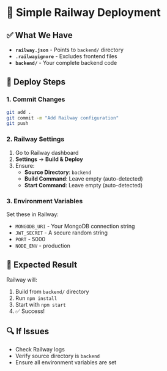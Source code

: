 # 🚀 Simple Railway Deployment

## ✅ What We Have

- **`railway.json`** - Points to `backend/` directory
- **`.railwayignore`** - Excludes frontend files
- **`backend/`** - Your complete backend code

## 🚀 Deploy Steps

### 1. Commit Changes
```bash
git add .
git commit -m "Add Railway configuration"
git push
```

### 2. Railway Settings
1. Go to Railway dashboard
2. **Settings** → **Build & Deploy**
3. Ensure:
   - **Source Directory**: `backend`
   - **Build Command**: Leave empty (auto-detected)
   - **Start Command**: Leave empty (auto-detected)

### 3. Environment Variables
Set these in Railway:
- `MONGODB_URI` - Your MongoDB connection string
- `JWT_SECRET` - A secure random string
- `PORT` - 5000
- `NODE_ENV` - production

## 🎯 Expected Result

Railway will:
1. Build from `backend/` directory
2. Run `npm install`
3. Start with `npm start`
4. ✅ Success!

## 🔍 If Issues

- Check Railway logs
- Verify source directory is `backend`
- Ensure all environment variables are set
